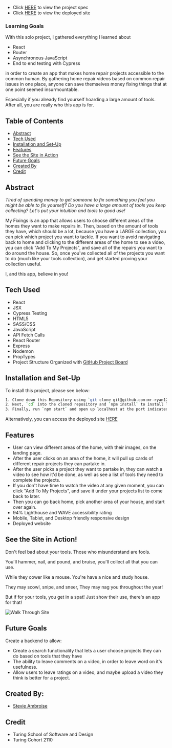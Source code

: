 - Click [HERE](https://frontend.turing.edu/projects/module-3/showcase.html) to view the project spec
- Click [HERE](https://polar-spire-35161.herokuapp.com/) to view the deployed site

### Learning Goals
With this solo project, I gathered everything I learned about
- React
- Router
- Asynchronous JavaScript
- End to end testing with Cypress

in order to create an app that makes home repair projects accessible to the common human. By gathering home repair videos based on common repair issues in one place, anyone can save themselves money fixing things that at one point seemed insurmountable.

Especially if you already find yourself hoarding a large amount of tools. 
After all, you are really who this app is for.


## Table of Contents
- [Abstract](#abstract)
- [Tech Used](#tech-used)
- [Installation and Set-Up](#installation-and-set-up)
- [Features](#features)
- [See the Site in Action](#see-the-site-in-action)
- [Future Goals](#future-goals)
- [Created By](#created-by)
- [Credit](#credit)

## Abstract

*Tired of spending money to get someone to fix something you feel you might be able to fix yourself? Do you have a large amount of tools you keep collecting?
Let's put your intuition and tools to good use!*

My Fixings is an app that allows users to choose different areas of the homes they want to make repairs in. Then, based on the amount of tools they have, which should be a lot, because you have a LARGE collection, you can pick which project you want to tackle. If you want to avoid navigating back to home and clicking to the different areas of the home to see a video, you can click "Add To My Projects", and save all of the repairs you want to do around the house. So, once you've collected all of the projects you want to do (much like your tools collection), and get started proving your collection useful. 

I, and this app, believe in you!


## Tech Used

- React 
- JSX
- Cypress Testing
- HTML5
- SASS/CSS
- JavaScript
- API Fetch Calls
- React Router
- Express
- Nodemon
- PropTypes
- Project Structure Organized with [GitHub Project Board](https://github.com/StevieAmb/my-fix/projects/1)

## Installation and Set-Up

To install this project, please see below:

```bash
1. Clone down this Repository using `git clone git@github.com:mr-ryan12/art-from-the-heart.git`
2. Next, `cd` into the cloned repository and `npm install` to install library dependencies
3. Finally, run `npm start` and open up localhost at the port indicated to view the webpage (http://localhost:3000/)
```
Alternatively, you can access the deployed site [HERE](https://polar-spire-35161.herokuapp.com/)
    
## Features

- User can view different areas of the home, with their images, on the landing page.
- After the user clicks on an area of the home, it will pull up cards of different repair projects they can partake in. 
- After the user picks a project they want to partake in, they can watch a video to see how it'd be done, as well as see a list of tools they need
to complete the projects.
- If you don't have time to watch the video at any given moment, you can click "Add To My Projects", and save it under your projects list to come back to later. 
- Then you can go back home, pick another area of your house, and start over again.
- 94% Lighthouse and WAVE accessibility rating
- Mobile, Tablet, and Desktop friendly responsive design
- Deployed website


## See the Site in Action! 

Don't feel bad about your tools.
Those who misunderstand are fools.

You'll hammer, nail, and pound, and bruise,
you'll collect all that you can use.

While they cower like a mouse.
You're have a nice and study house.

They may scowl, snipe, and sneer,
They may nag you throughout the year!

But if for your tools, you get in a spat!
Just show their use, there's an app for that!

![Walk Through Site](https://media.giphy.com/media/g2TawNp8uEQ7LIijbo/giphy.gif)


## Future Goals

Create a backend to allow:
- Create a search functionality that lets a user choose projects they can do based on tools that they have
- The ability to leave comments on a video, in order to leave word on it's usefulness.
- Allow users to leave ratings on a video, and maybe upload a video they think is better for a project.

## Created By:
- [Stevie Ambroise](https://github.com/StevieAmb)


## Credit
- Turing School of Software and Design
- Turing Cohort 2110 





